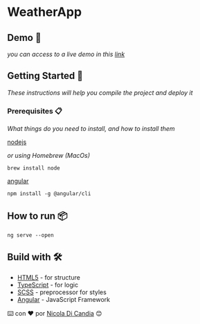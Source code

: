 # WeatherApp

## Demo 👀

_you can access to a live demo in this [link](https://angular-nico-weather.netlify.app/)_

## Getting Started 🚀

_These instructions will help you compile the project and deploy it_

### Prerequisites 📋

_What things do you need to install, and how to install them_

[nodejs](https://nodejs.org/es/download/)

_or using Homebrew (MacOs)_
```
brew install node
```

[angular](https://angular.io/guide/setup-local)

```
npm install -g @angular/cli
```

## How to run 📦

```
ng serve --open
```

## Build with 🛠️

* [HTML5](https://developer.mozilla.org/es/docs/Web/HTML) - for structure
* [TypeScript](https://www.typescriptlang.org) - for logic
* [SCSS](https://sass-lang.com/guide) - preprocessor for styles
* [Angular](https://angular.io) - JavaScript Framework

⌨️ con ❤️ por [Nicola Di Candia](https://github.com/iamalexandro) 😊
